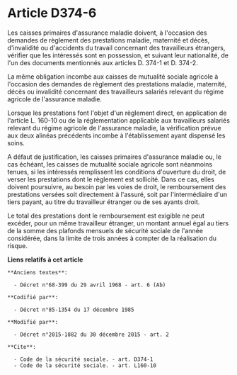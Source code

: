 # Article D374-6

Les caisses primaires d'assurance maladie doivent, à l'occasion des demandes de règlement des prestations maladie, maternité
et décès, d'invalidité ou d'accidents du travail concernant des travailleurs étrangers, vérifier que les intéressés sont en
possession, et suivant leur nationalité, de l'un des documents mentionnés aux articles D. 374-1 et D. 374-2. 

La même obligation incombe aux caisses de mutualité sociale agricole à l'occasion des demandes de règlement des prestations
maladie, maternité, décès ou invalidité concernant des travailleurs salariés relevant du régime agricole de l'assurance
maladie. 

Lorsque les prestations font l'objet d'un règlement direct, en application de l'article L. 160-10 ou de la réglementation
applicable aux travailleurs salariés relevant du régime agricole de l'assurance maladie, la vérification prévue aux deux
alinéas précédents incombe à l'établissement ayant dispensé les soins. 

A défaut de justification, les caisses primaires d'assurance maladie ou, le cas échéant, les caisses de mutualité sociale
agricole sont néanmoins tenues, si les intéressés remplissent les conditions d'ouverture du droit, de verser les prestations
dont le règlement est sollicité. Dans ce cas, elles doivent poursuivre, au besoin par les voies de droit, le remboursement
des prestations versées soit directement à l'assuré, soit par l'intermédiaire d'un tiers payant, au titre du travailleur
étranger ou de ses ayants droit. 

Le total des prestations dont le remboursement est exigible ne peut excéder, pour un même travailleur étranger, un montant
annuel égal au tiers de la somme des plafonds mensuels de sécurité sociale de l'année considérée, dans la limite de trois
années à compter de la réalisation du risque.

**Liens relatifs à cet article**

	**Anciens textes**:

	  - Décret n°68-399 du 29 avril 1968 - art. 6 (Ab)

	**Codifié par**:

	  - Décret n°85-1354 du 17 décembre 1985

	**Modifié par**:

	  - Décret n°2015-1882 du 30 décembre 2015 - art. 2

	**Cite**:

	  - Code de la sécurité sociale. - art. D374-1
	  - Code de la sécurité sociale. - art. L160-10
